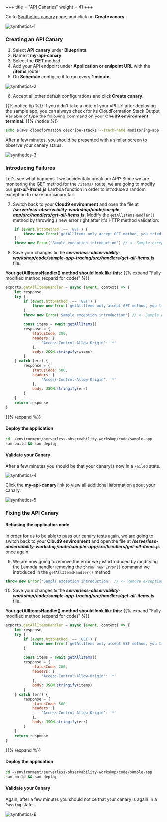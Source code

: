 +++
title = "API Canaries"
weight = 41
+++


Go to [Synthetics canary](https://console.aws.amazon.com/cloudwatch/home?#synthetics:canary/list) page, and click on **Create canary**.

![synthetics-1](/images/synthetics1.png)

### Creating an API Canary

1. Select **API canary** under **Blueprints**.
1. Name it **my-api-canary**.
1. Select the **GET** method.
1. Add your API endpoint under **Application or endpoint URL** with the **/items** route.
1. On **Schedule** configure it to run every **1 minute**.

![synthetics-2](/images/synthetics2.png)

6. Accept all other default configurations and click **Create canary**.

{{% notice tip %}}
If you  didn't take a note of your API Url after deploying the sample app, you can always check for its CloudFormation Stack Output Variable of type the following command on your **Cloud9 environment terminal**.
{{% /notice %}}

```sh
echo $(aws cloudformation describe-stacks --stack-name monitoring-app --output json | jq '.Stacks[].Outputs[] | select(.OutputKey=="ApiUrl") | .OutputValue' | sed -e 's/^"//'  -e 's/"$//')
```

After a few minutes, you should be presented with a similar screen to observe your canary status.

![synthetics-3](/images/synthetics3.png)

### Introducing Failures

Let's see what happens if we accidentaly break our API? Since we are monitoring the GET method for the `/items/` route, we are going to modify our ***get-all-items.js*** Lambda function in order to introduce a random exception to make our canary fail.

7. Switch back to your **Cloud9 environment** and open the file at ***/serverless-observability-workshop/code/sample-app/src/handlers/get-all-items.js***. Modify the `getAllItemsHandler()` method by throwing a new error right after it's HTTP method validation:

```javascript
    if (event.httpMethod !== 'GET') {
        throw new Error(`getAllItems only accept GET method, you tried: ${event.httpMethod}`)
    }
    throw new Error('Sample exception introduction') // <- Sample exception throw 
```

8. Save your changes to the ***serverless-observability-workshop/code/sample-app-tracing/src/handlers/get-all-items.js*** file.

**Your getAllItemsHandler() method should look like this:**
{{% expand "Fully modified method (expand for code)" %}}
```javascript
exports.getAllItemsHandler = async (event, context) => {
    let response
    try {
        if (event.httpMethod !== 'GET') {
            throw new Error(`getAllItems only accept GET method, you tried: ${event.httpMethod}`)
        }
        throw new Error('Sample exception introduction') // <- Sample exception throw 

        const items = await getAllItems()
        response = {
            statusCode: 200,
            headers: {
                'Access-Control-Allow-Origin': '*'
            },
            body: JSON.stringify(items)
        }
    } catch (err) {
        response = {
            statusCode: 500,
            headers: {
                'Access-Control-Allow-Origin': '*'
            },
            body: JSON.stringify(err)
        }
    }
    return response
}
```
{{% /expand  %}}


#### Deploy the application

```sh
cd ~/environment/serverless-observability-workshop/code/sample-app
sam build && sam deploy
```

#### Validate your Canary

After a few minutes you should be that your canary is now in a `Failed` state.
 
![synthetics-4](/images/synthetics4.png)

Click the **my-api-canary** link to view all additional information about your canary.

![synthetics-5](/images/synthetics5.png)

### Fixing the API Canary

#### Rebasing the application code

In order for us to be able to pass our canary tests again, we are going to switch back to your **Cloud9 environment** and open the file at ***/serverless-observability-workshop/code/sample-app/src/handlers/get-all-items.js*** once again. 

9. We are now going to remove the error we just introduced by modifying the Lambda handler removing the `throw new Error()` command we introduced in the `getAllItemsHandler()` method:

```javascript
throw new Error('Sample exception introduction') // <- Remove exception throw 
```

10. Save your changes to the ***serverless-observability-workshop/code/sample-app-tracing/src/handlers/get-all-items.js*** file.

**Your getAllItemsHandler() method should look like this:**
{{% expand "Fully modified method (expand for code)" %}}
```javascript
exports.getAllItemsHandler = async (event, context) => {
    let response
    try {
        if (event.httpMethod !== 'GET') {
            throw new Error(`getAllItems only accept GET method, you tried: ${event.httpMethod}`)
        }

        const items = await getAllItems()
        response = {
            statusCode: 200,
            headers: {
                'Access-Control-Allow-Origin': '*'
            },
            body: JSON.stringify(items)
        }
    } catch (err) {
        response = {
            statusCode: 500,
            headers: {
                'Access-Control-Allow-Origin': '*'
            },
            body: JSON.stringify(err)
        }
    }
    return response
}
```
{{% /expand  %}}

#### Deploy the application

```sh
cd ~/environment/serverless-observability-workshop/code/sample-app
sam build && sam deploy
```

#### Validate your Canary

Again, after a few minutes you should notice that your canary is again in a `Passing` state.

![synthetics-6](/images/synthetics6.png)
